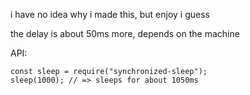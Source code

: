 i have no idea why i made this, but enjoy i guess

the delay is about 50ms more, depends on the machine

API:
```
const sleep = require("synchronized-sleep");
sleep(1000); // => sleeps for about 1050ms
```